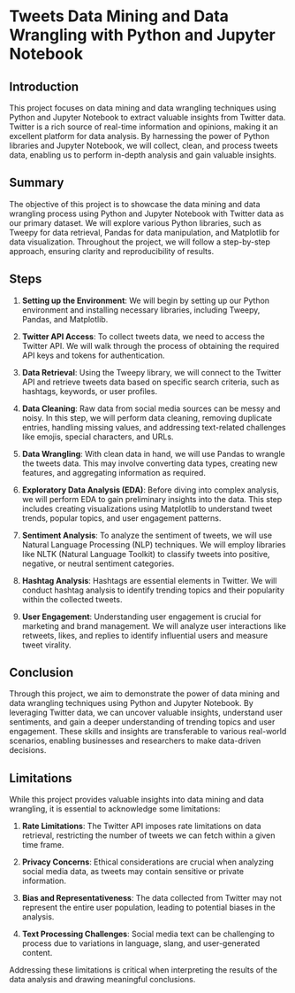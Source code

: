 # Tweets Data Mining and Data Wrangling with Python and Jupyter Notebook

## Introduction

This project focuses on data mining and data wrangling techniques using Python and Jupyter Notebook to extract valuable insights from Twitter data. Twitter is a rich source of real-time information and opinions, making it an excellent platform for data analysis. By harnessing the power of Python libraries and Jupyter Notebook, we will collect, clean, and process tweets data, enabling us to perform in-depth analysis and gain valuable insights.

## Summary

The objective of this project is to showcase the data mining and data wrangling process using Python and Jupyter Notebook with Twitter data as our primary dataset. We will explore various Python libraries, such as Tweepy for data retrieval, Pandas for data manipulation, and Matplotlib for data visualization. Throughout the project, we will follow a step-by-step approach, ensuring clarity and reproducibility of results.

## Steps

1. **Setting up the Environment**: We will begin by setting up our Python environment and installing necessary libraries, including Tweepy, Pandas, and Matplotlib.

2. **Twitter API Access**: To collect tweets data, we need to access the Twitter API. We will walk through the process of obtaining the required API keys and tokens for authentication.

3. **Data Retrieval**: Using the Tweepy library, we will connect to the Twitter API and retrieve tweets data based on specific search criteria, such as hashtags, keywords, or user profiles.

4. **Data Cleaning**: Raw data from social media sources can be messy and noisy. In this step, we will perform data cleaning, removing duplicate entries, handling missing values, and addressing text-related challenges like emojis, special characters, and URLs.

5. **Data Wrangling**: With clean data in hand, we will use Pandas to wrangle the tweets data. This may involve converting data types, creating new features, and aggregating information as required.

6. **Exploratory Data Analysis (EDA)**: Before diving into complex analysis, we will perform EDA to gain preliminary insights into the data. This step includes creating visualizations using Matplotlib to understand tweet trends, popular topics, and user engagement patterns.

7. **Sentiment Analysis**: To analyze the sentiment of tweets, we will use Natural Language Processing (NLP) techniques. We will employ libraries like NLTK (Natural Language Toolkit) to classify tweets into positive, negative, or neutral sentiment categories.

8. **Hashtag Analysis**: Hashtags are essential elements in Twitter. We will conduct hashtag analysis to identify trending topics and their popularity within the collected tweets.

9. **User Engagement**: Understanding user engagement is crucial for marketing and brand management. We will analyze user interactions like retweets, likes, and replies to identify influential users and measure tweet virality.

## Conclusion

Through this project, we aim to demonstrate the power of data mining and data wrangling techniques using Python and Jupyter Notebook. By leveraging Twitter data, we can uncover valuable insights, understand user sentiments, and gain a deeper understanding of trending topics and user engagement. These skills and insights are transferable to various real-world scenarios, enabling businesses and researchers to make data-driven decisions.

## Limitations

While this project provides valuable insights into data mining and data wrangling, it is essential to acknowledge some limitations:

1. **Rate Limitations**: The Twitter API imposes rate limitations on data retrieval, restricting the number of tweets we can fetch within a given time frame.

2. **Privacy Concerns**: Ethical considerations are crucial when analyzing social media data, as tweets may contain sensitive or private information.

3. **Bias and Representativeness**: The data collected from Twitter may not represent the entire user population, leading to potential biases in the analysis.

4. **Text Processing Challenges**: Social media text can be challenging to process due to variations in language, slang, and user-generated content.

Addressing these limitations is critical when interpreting the results of the data analysis and drawing meaningful conclusions.
